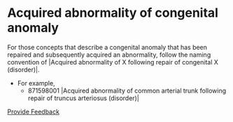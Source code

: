 # Acquired abnormality of congenital anomaly

For those concepts that describe a congenital anomaly that has been repaired and subsequently acquired an abnormality, follow the naming convention of |Acquired abnormality of X following repair of congenital X (disorder)|.

* For example,
  * 871598001 |Acquired abnormality of common arterial trunk following repair of truncus arteriosus (disorder)|






<a href="https://docs.google.com/forms/d/e/1FAIpQLScTmbZIf0UEQwYDkY27EEWBkaiYkHSbR0_9DmFrMLXoQLyL7Q/viewform?usp=pp_url&entry.1767247133=SCT+Editorial+Guide&entry.670899847=Acquired%20abnormality%20of%20congenital%20anomaly" class="button primary">Provide Feedback</a>
